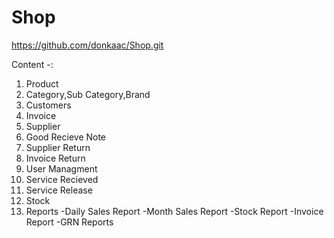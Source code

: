 # Shop
https://github.com/donkaac/Shop.git

Content -:
  1. Product
  2. Category,Sub Category,Brand
  3. Customers
  4. Invoice
  5. Supplier
  6. Good Recieve Note
  7. Supplier Return 
  8. Invoice Return 
  9. User Managment
  10. Service Recieved 
  11. Service Release
  12. Stock 
  13. Reports
      -Daily Sales Report
      -Month Sales Report 
      -Stock Report
      -Invoice Report
      -GRN Reports
      
